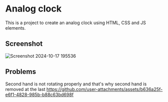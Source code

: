 
# Analog clock

This is a project to create an analog clock using HTML, CSS and JS elements. 


## Screenshot
![Screenshot 2024-10-17 195536](https://github.com/user-attachments/assets/431f199e-4546-4c55-a6de-47e186e0a758)


## Problems
Second hand is not rotating properly and that's why second hand is removed at the last
https://github.com/user-attachments/assets/b636a25f-e6f1-4828-985b-b88c63bd698f

